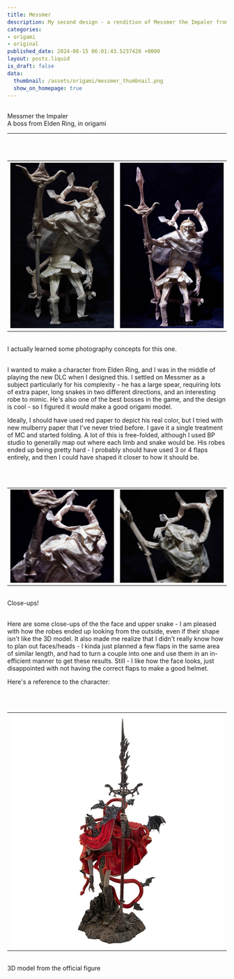 ```yaml
---
title: Messmer
description: My second design - a rendition of Messmer the Impaler from Elden Ring.
categories:
- origami
- original
published_date: 2024-08-15 06:01:43.5237426 +0000
layout: posts.liquid
is_draft: false
data:
  thumbnail: /assets/origami/messmer_thumbnail.png
  show_on_homepage: true
---
```

<div class = "blog-post">
<br>
<div class = "title">
Messmer the Impaler
    </div>

<div class = "page-summary">
A boss from Elden Ring, in origami
</div>
    <hr>
    <br>
    <div class = "bg-div">
    <br>
    <table class = "image-table">
    <th><img src="/assets/origami/messmer1.jpg"></th>
    <th><img src="/assets/origami/messmer4.jpg"></th>
    </table>
    <br>
    I actually learned some photography concepts for this one. 
    <br>
    <br>
    </div>

I wanted to make a character from Elden Ring, and I was in the middle of playing the new DLC when I designed this. I settled on Messmer as a subject particularly for his complexity - he has a large spear, requiring lots of extra paper, long snakes in two different directions, and an interesting robe to mimic. He's also one of the best bosses in the game, and the design is cool - so I figured it would make a good origami model.

Ideally, I should have used red paper to depict his real color, but I tried with new mulberry paper that I've never tried before. I gave it a single treatment of MC and started folding. A lot of this is free-folded, although I used BP studio to generally map out where each limb and snake would be. His robes ended up being pretty hard - I probably should have used 3 or 4 flaps entirely, and then I could have shaped it closer to how it should be. 

<br>
<div class = "bg-div">
<br>
<table class = "image-table">
<th><img src="/assets/origami/messmer2.jpg"></th>
<th><img src="/assets/origami/messmer3.jpg"></th>
</table>
<br>
Close-ups!
<br>
<br>
</div>

Here are some close-ups of the the face and upper snake - I am pleased with how the robes ended up looking from the outside, even if their shape isn't like the 3D model. It also made me realize that I didn't really know how to plan out faces/heads - I kinda just planned a few flaps in the same area of similar length, and had to turn a couple into one and use them in an in-efficient manner to get these results. Still - I like how the face looks, just disappointed with not having the correct flaps to make a good helmet. 

Here's a reference to the character:

<br>
<div class = "bg-div">
<br>
<table class = "image-table">
<th><img src="/assets/origami/messmer3d.jpg"></th>
</table>
<br>
3D model from the official figure
<br>
<br>
</div>
</div>